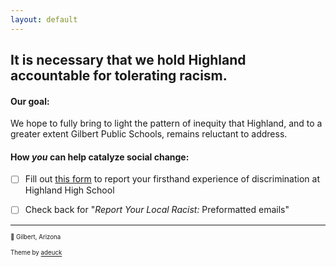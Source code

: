```yaml
---
layout: default
---
```

## It is necessary that we hold Highland accountable for tolerating racism. 

#### Our goal:
We hope to fully bring to light the pattern of inequity that Highland, and to a greater extent Gilbert Public Schools, remains reluctant to address.

#### How *you* can help catalyze social change:
- [ ] Fill out [this form](https://form.jotform.com/202017830237042) to report your firsthand experience of discrimination at Highland High School
- [ ] Check back for "*Report Your Local Racist:* Preformatted emails"


 
  
---

<sup><sub>📍 Gilbert, Arizona </sub></sup>

<sup><sub> Theme by [adeuck](https://github.com/adueck/good-clean-read)</sub></sup>
